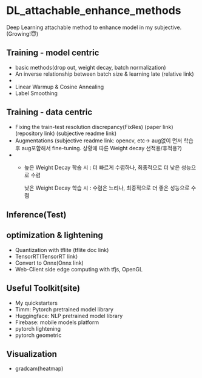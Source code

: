 # DL_attachable_enhance_methods
Deep Learning attachable method to enhance model in my subjective. (Growing!😇)


## Training - model centric
- basic methods(drop out, weight decay, batch normalization) 
- An inverse relationship between batch size & learning late (relative link)
- 
- Linear Warmup & Cosine Annealing 
- Label Smoothing

## Training - data centric
- Fixing the train-test resolution discrepancy(FixRes) (paper link) (repository link) (subjective readme link)
- Augmentations (subjective readme link: opencv, etc-> aug없이 먼저 학습 후 aug포함해서 fine-tuning. 상황에 따른 Weight decay 선적용/후적용?)
- - 높은 Weight Decay 학습 시 : 더 빠르게 수렴하나, 최종적으로 더 낮은 성능으로 수렴 

      낮은 Weight Decay 학습 시 : 수렴은 느리나, 최종적으로 더 좋은 성능으로 수렴

## Inference(Test)

## optimization & lightening
- Quantization with tflite (tflite doc link)
- TensorRT(TensorRT link)
- Convert to Onnx(Onnx link)
- Web-Client side edge computing with tfjs, OpenGL

## Useful Toolkit(site)
- My quickstarters
- Timm: Pytorch pretrained model library
- Huggingface: NLP pretrained model library
- Firebase: mobile models platform
- pytorch lightening
- pytorch geometric

## Visualization
- gradcam(heatmap)

